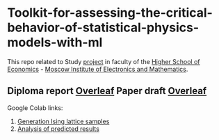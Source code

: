 # Toolkit-for-assessing-the-critical-behavior-of-statistical-physics-models-with-ml

This repo related to Study [project](https://cabinet.miem.hse.ru/#/project/329/info/2020) in faculty of the [Higher School of Economics](https://www.hse.ru/) - [Moscow Institute of Electronics and Mathematics](https://miem.hse.ru/).

Diploma report [Overleaf](https://www.overleaf.com/read/hsqrqvjchnvc)
Paper draft [Overleaf](https://www.overleaf.com/read/wmbnbhjccdwy)
---

Google Colab links:

1. [Generation Ising lattice samples](https://colab.research.google.com/drive/10-HUFWjfShkjABFOJSuysyM9DHmbCaS7?usp=sharing) 
2. [Analysis of predicted results](https://colab.research.google.com/drive/1krkzU8lkfZyzubPFHWBzLsrQ6E2SIflo?usp=sharing)
